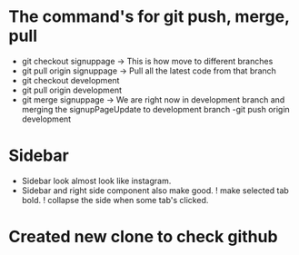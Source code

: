 # The command's for git push, merge, pull

- git checkout signuppage -> This is how move to different branches
- git pull origin signuppage -> Pull all the latest code from that branch
- git checkout development
- git pull origin development
- git merge signuppage -> We are right now in development branch and merging the signupPageUpdate to development branch
  -git push origin development

# Sidebar

- Sidebar look almost look like instagram.
- Sidebar and right side component also make good.
  ! make selected tab bold.
  ! collapse the side when some tab's clicked.

# Created new clone to check github

